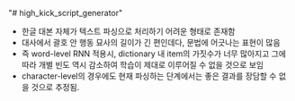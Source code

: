 "# high_kick_script_generator" 

* 한글 대본 자체가 텍스트 파싱으로 처리하기 어려운 형태로 존재함
* 대사에서 괄호 안 행동 묘사의 길이가 긴 편인데다, 문법에 어긋나는 표현이 많음
* 즉 word-level RNN 적용시, dictionary 내 item의 가짓수가 너무 많아지고 그에 따라 개별 빈도 역시 감소하여 학습이 제대로 이루어질 수 없을 것으로 보임
* character-level의 경우에도 현재 파싱하는 단계에서는 좋은 결과를 장담할 수 없을 것으로 추정됨.
